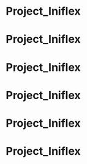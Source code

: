 # Project_Iniflex
# Project_Iniflex
# Project_Iniflex
# Project_Iniflex
# Project_Iniflex
# Project_Iniflex
